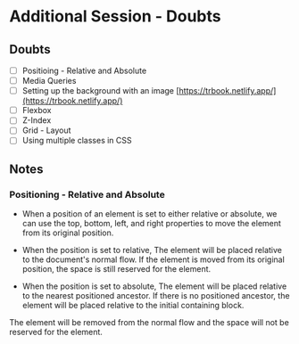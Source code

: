 # Additional Session - Doubts

## Doubts

- [ ] Positioing - Relative and Absolute
- [ ] Media Queries
- [ ] Setting up the background with an image [https://trbook.netlify.app/](https://trbook.netlify.app/)
- [ ] Flexbox
- [ ] Z-Index
- [ ] Grid - Layout
- [ ] Using multiple classes in CSS

## Notes

### Positioning - Relative and Absolute

- When a position of an element is set to either relative or absolute, we can use the top, bottom, left, and right properties to move the element from its original position.

- When the position is set to relative, The element will be placed relative to the document's normal flow. If the element is moved from its original position, the space is still reserved for the element.

- When the position is set to absolute, The element will be placed relative to the nearest positioned ancestor. If there is no positioned ancestor, the element will be placed relative to the initial containing block.

The element will be removed from the normal flow and the space will not be reserved for the element.
